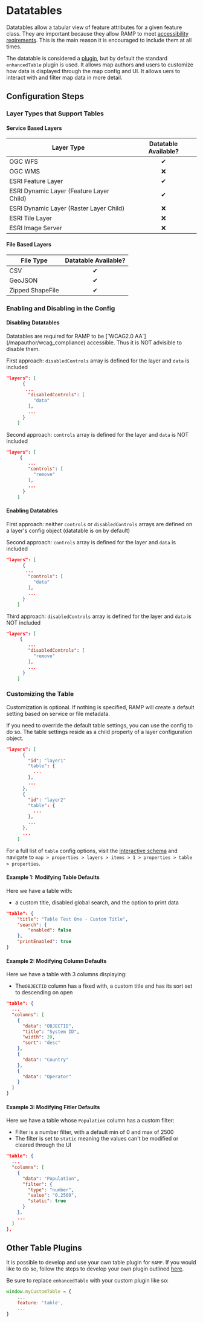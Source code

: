 # Datatables

Datatables allow a tabular view of feature attributes for a given feature class. They are important because they allow RAMP to meet [accessibility reqirements](/mapauthor/wcag_compliance). This is the main reason it is encouraged to include them at all times.

The datatable is considered a [plugin](#other-table-plugins), but by default the standard `enhancedTable` plugin is used. It allows map authors and users to customize how data is displayed through the map config and UI. It allows uers to interact with and filter map data in more detail.

## Configuration Steps

###  Layer Types that Support Tables

#### Service Based Layers

| Layer Type| Datatable Available?
| ------------- |:-------------:|
| OGC WFS       |&#10004;  |
| OGC WMS       |:x:  |
| ESRI Feature Layer |&#10004;  |
| ESRI Dynamic Layer (Feature Layer Child)|&#10004;  |
| ESRI Dynamic Layer (Raster Layer Child)  | :x: |
| ESRI Tile Layer| :x: |
| ESRI Image Server| :x: |

#### File Based Layers

| File Type      | Datatable Available?          |
| ------------- |:-------------:|
|    CSV  | &#10004; |
|    GeoJSON  | &#10004; |
|    Zipped ShapeFile| &#10004;  |


### Enabling and Disabling in the Config

#### Disabling Datatables

<p class="warning">
  Datatables are required for RAMP to be [`WCAG2.0 AA`](/mapauthor/wcag_compliance) accessible. Thus it is NOT advisible to disable them.
</p>

First approach: `disabledControls` array is defined for the layer and `data` is included

```json
"layers": [
      {
       ...
        "disabledControls": [
          "data"
        ],
        ...
      }
    ]
```

Second approach: `controls` array is defined for the layer and `data` is NOT included

```json
"layers": [
     {
        ...
        "controls": [
          "remove"
        ],
        ...
      }
    ]
```

#### Enabling Datatables

First approach: neither `controls` or `disabledControls` arrays are defined on a layer's config object (datatable is on by default)

Second approach: `controls` array is defined for the layer and `data` is included

```json
"layers": [
      {
       ...
        "controls": [
          "data"
        ],
        ...
      }
    ]
```

Third approach: `disabledControls` array is defined for the layer and `data` is NOT included

```json
"layers": [
     {
        ...
        "disabledControls": [
          "remove"
        ],
        ...
      }
    ]
```

### Customizing the Table

<p class="tip">
Customization is optional. If nothing is specified, RAMP will create a default setting based on service or file metadata.
<p>

If you need to override the default table settings, you can use the config to do so. The table settings reside as a child property of a layer configuration object.

```json
"layers": [
      {
        "id": "layer1"
        "table": {
          ...
        },
        ...
      },
      {
        "id": "layer2"
        "table": {
          ...
        },
        ...
      },
      ...
    ]
```

For a full list of `table` config options, visit the [interactive schema](https://fgpv-vpgf.github.io/schema-to-docs/) and navigate to `map > properties > layers > items > 1 > properties > table > properties`.

#### Example 1: Modifying Table Defaults

Here we have a table with:
- a custom title, disabled global search, and the option to print data

```json
"table": {
    "title": "Table Test One - Custom Title",
    "search": {
        "enabled": false
    },
    "printEnabled": true
}
```

#### Example 2: Modifying Column Defaults

Here we have a table with 3 columns displaying:
-  The`OBJECTID` column has a fixed with, a custom title and has its sort set to descending on open

```json
"table": {
  ...
  "columns": [
    {
      "data": "OBJECTID",
      "title": "System ID",
      "width": 20,
      "sort": "desc"
    },
    {
      "data": "Country"
    },
    {
      "data": "Operator"
    }
  ]
}
```

#### Example 3: Modifying Fitler Defaults

Here we have a table whose `Population` column has a custom filter:
- Filter is a number filter, with a default min of 0 and max of 2500
- The filter is set to `static` meaning the values can't be modified or cleared through the UI

```json
"table": {
  ...
  "columns": [
    {
      "data": "Population",
      "filter": {
        "type": "number",
        "value": "0,2500",
        "static": true
      }
    },
    ...
  ]
},
```

## Other Table Plugins

It is possible to develop and use your own table plugin for `RAMP`. If you would like to do so, follow the steps to develop your own plugin outlined [here](/developer/plugins).

Be sure to replace `enhancedTable` with your custom plugin like so:

```js
window.myCustomTable = {
    ...
    feature: 'table',
    ...
}
```

